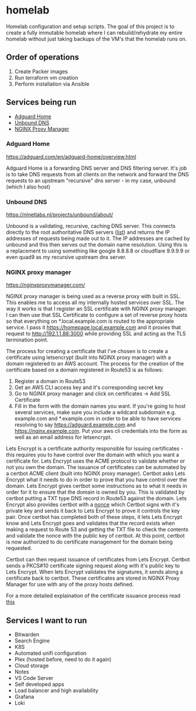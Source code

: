 # homelab
Homelab configuration and setup scripts. The goal of this project is to create a fully immutable homelab where I can rebuild/rehydrate my entire homelab without just taking backups of the VM's that the homelab runs on.

## Order of operations
1. Create Packer images
2. Run terraform vm creation
3. Perform installation via Ansible

## Services being run

* [Adguard Home](#adguard-home)
* [Unbound DNS](#unbound-dns)
* [NGINX Proxy Manager](#nginx-proxy-manager)

### Adguard Home
https://adguard.com/en/adguard-home/overview.html

Adguard Home is a forwarding DNS server and DNS filtering server. It's job is to take DNS requests from all clients on the network and forward the DNS requests to an upstream "recursive" dns server - in my case, unbound (which I also host)

### Unbound DNS
https://nlnetlabs.nl/projects/unbound/about/

Unbound is a validating, recursive, caching DNS server. This connects directly to the root authoritative DNS servers ([list](https://www.internic.net/domain/named.root)) and returns the IP addresses of requests being made out to it. The IP addresses are cached by unbound and this then serves out the domain name resolution. Using this is a replacement to using something like google 8.8.8.8 or cloudflare 9.9.9.9 or even quad9 as my recursive upstream dns server. 

### NGINX proxy manager
https://nginxproxymanager.com/

NGINX proxy manager is being used as a reverse proxy with built in SSL. This enables me to access all my internally hosted services over SSL. The way it works is that I register an SSL certificate with NGINX proxy manager. I can then use that SSL Certificate to configure a set of reverse proxy hosts so that everything on *.local.example.com is routed to the appropriate service. 
I pass it https://homepage.local.example.com and it proxies that request to http://192.1.1.88:3000 while providing SSL and acting as the TLS termination point.

The process for creating a certificate that I've chosen is to create a certificate using letsencrypt (built into NGINX proxy manager) with a domain registered to an AWS account. The process for the creation of the certificate based on a domain registered in Route53 is as follows:

1. Register a domain in Route53
2. Get an AWS CLI access key and it's corresponding secret key
3. Go to NGINX proxy manager and click on certificates -> Add SSL Certificate
4. Fill in the form with the domain names you want. If you're going to host several services, make sure you include a wildcard subdomain e.g. example.com and *.example.com in order to be able to have services resolving to say https://adguard.example.com and https://nginx.example.com. Put your aws cli credentials into the form as well as an email address for letsencrypt.

Lets Encrypt is a certificate authority responsible for issuing certificates - this requires you to have control over the domain with which you want a certificate for. Lets Encrypt uses the ACME protocol to validate whether or not you own the domain. The issuance of certificates can be automated by a certbot ACME client (built into NGINX proxy manager). Certbot asks Lets Encrypt what it needs to do in order to prove that you have control over the domain. Lets Encrypt gives certbot some instructions as to what it needs in order for it to ensure that the domain is owned by you. This is validated by certbot putting a TXT type DNS record in Route53 against the domain. Lets Encrypt also provides certbot with a [nonce](https://en.wikipedia.org/wiki/Cryptographic_nonce) which Certbot signs with it's private key and sends it back to Lets Encrypt to prove it controls the key pair. Once certbot has completed both of these steps, it lets Lets Encrypt know and Lets Encrypt goes and validates that the record exists when making a request to Route 53 and getting the TXT file to check the contents and validate the nonce with the public key of certbot. At this point, certbot is now authorized to do certificate management for the domain being requested.

Certbot can then request issuance of certificates from Lets Encrypt. Certbot sends a PKCS#10 certificate signing request along with it's public key to Lets Encrypt. When lets Encrypt validates the signatures, it sends along a certificate back to certbot. These certificates are stored in NGINX Proxy Manager for use with any of the proxy hosts defined.

For a more detailed explaination of the certificate issuance process read [this](https://letsencrypt.org/how-it-works/)


## Services I want to run
* Bitwarden
* Search Engine
* K8S
* Automated unifi configuration
* Plex (hosted before, need to do it again)
* Cloud storage
* Notes
* VS Code Server
* Self developed apps
* Load balancer and high availability
* Grafana
* Loki
